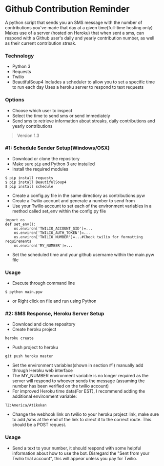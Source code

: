 # Github Contribution Reminder

A python script that sends you an SMS message with the number of contributions you've made that day at a given time(full-time hosting only)
Makes use of a server (hosted on Heroku) that when sent a sms, can respond with a Github user's daily and yearly contribution number, as well as their current contribution streak.

### Technology
- Python 3
- Requests
- Twilio
- BeautifulSoup4
Includes a scheduler to allow you to set a specific time to run each day
Uses a heroku server to respond to text requests

### Options
- Choose which user to inspect
- Select the time to send sms or send immediately
- Send sms to retrieve information about streaks, daily contributions and yearly contributions
>Version 1.3

### #1: Schedule Sender Setup(Windows/OSX)
- Download or clone the repository
- Make sure `pip` and Python 3 are installed
- Install the required modules
```
$ pip install requests
$ pip install BeautifulSoup4
$ pip install schedule
```
- Create a config.py file in the same directiory as contributions.pyw
- Create a Twilio account and generate a number to send from
- Use your Twilio account to set each of the environment variables in a method called set_env within the config.py file
```
import os
def set_env():
	os.environ['TWILIO_ACCOUNT_SID']=...
	os.environ['TWILIO_AUTH_TOKEN']=...
	os.environ['TWILIO_NUMBER']=...#Check twilio for formatting requirements
	os.environ['MY_NUMBER']=...
```

- Set the scheduled time and your github username within the main.pyw file

### Usage
- Execute through command line
```
$ python main.pyw
```
- or Right click on file and run using Python


### #2: SMS Response, Heroku Server Setup
- Download and clone repository
- Create heroku project
```
heroku create
```
- Push project to heroku
```
git push heroku master
```
- Set the environment variables(shown in section #1) manually add through Heroku web interface
- The MY_NUMBER environment variable is no longer required as the server will respond to whoever sends the message (assuming the number has been verified on the twilio account)
- For improved Heroku time data(For EST), I recommend adding the additional environment variable:
```
TZ:America/Atikokan
```
- Change the webhook link on twilio to your heroku project link, make sure to add /sms at the end of the link to direct it to the correct route. This should be a POST request.

### Usage
- Send a text to your number, it should respond with some helpful information about how to use the bot. Disregard the "Sent from your Twilio trial account", this will appear unless you pay for Twilio.